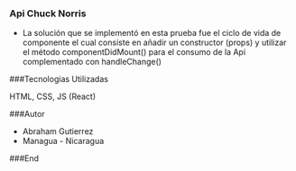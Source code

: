 ### Api Chuck Norris
- La solución que se implementó en esta prueba fue el ciclo de vida de componente el cual consiste en añadir un constructor (props) y utilizar el método componentDidMount() para el consumo de la Api complementado con handleChange()

###Tecnologias Utilizadas

HTML, CSS, JS (React)


###Autor
- Abraham Gutierrez
- Managua - Nicaragua


###End